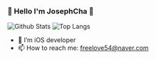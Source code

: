 ### 🤟 Hello I'm JosephCha 🤟
![Github Stats](https://github-readme-stats.vercel.app/api?username=joseph704&show_icons=true&theme=github_dark)
![Top Langs](https://github-readme-stats.vercel.app/api/top-langs/?username=joseph704&layout=compact&theme=github_dark&hide=python&hide=JavaScript)
- 📱 I’m iOS developer
- 📫 How to reach me: freelove54@naver.com

